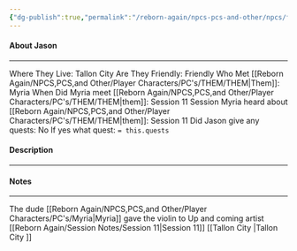 ```yaml
---
{"dg-publish":true,"permalink":"/reborn-again/npcs-pcs-and-other/npcs/friendly/jason/"}
---
```



#### About Jason
---
Where They Live: Tallon City 
Are They Friendly: Friendly 
Who Met [[Reborn Again/NPCS,PCS,and Other/Player Characters/PC's/THEM/THEM\|Them]]: Myria
When Did Myria meet [[Reborn Again/NPCS,PCS,and Other/Player Characters/PC's/THEM/THEM\|them]]: Session 11
Session Myria heard about [[Reborn Again/NPCS,PCS,and Other/Player Characters/PC's/THEM/THEM\|them]]: Session 11
Did Jason give any quests: No
	If yes what quest: `= this.quests`


#### Description


---

#### Notes
---
The dude [[Reborn Again/NPCS,PCS,and Other/Player Characters/PC's/Myria\|Myria]]  gave the violin to
Up and coming artist
[[Reborn Again/Session Notes/Session 11\|Session 11]]
[[Tallon City \|Tallon City ]]


